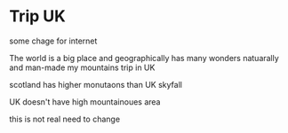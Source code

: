 Trip UK
================

some chage for internet

The world is a big place and geographically has many wonders natuarally and man-made 
my mountains trip in UK

scotland has higher monutaons than UK
skyfall

UK doesn't have high mountainoues area

this is not real need to change
